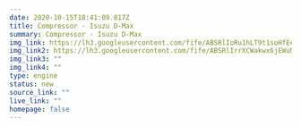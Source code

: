 ```yaml
---
date: 2020-10-15T18:41:09.817Z
title: Compressor - Isuzu D-Max
summary: Compressor - Isuzu D-Max
img_link: https://lh3.googleusercontent.com/fife/ABSRlIoRu1hLT9t1soHfEeO0s3biLs4SMes_Qcv4TI4MVHUT9BpI3QePjZ8A_RNv0LRhF_mE0wOxb4VXvPEMb8pm9OOox7YSDYY3v7l7gHPk1QCFBRyJjfCBotNsC9YepLzW5YvNQ0psc18b_ntdkaC5rZc93etCV9eFDv7V9am8rYlDz-SfbZ8W3gg-3X0xPKxybhKcj9mchR8j4do7hzvaaALDcYQ_v2fJN7iHgZtaa-kqs0upTK3YGSCGk1wE0aAC76-ahus5FliKnFFEeJlZRfGrRQ29hEjcYR-DpccWZyiYcxbMkvG08qA5RmhCOEMfv9O-C58ahoTv_n3SKaezu43iIEHMTj3nwL9nWLnhtz7DXO_gkmRGIfOa5S-C1O1JOa85fKRZ3l-dyZ0xZ8uBKaWl9WBBHXypYqUnssFM8FoZKsATFfuO3VBYWK-NAvm-BcH_IXSqlRqr4QKxOmip5XpmZzsBHrJ1-KMQOQAqsAGbihJ1hRu8D9fYHtMgrUyqoJhtWDyi6ZR2jzYkDXuo2Xdn5lByrgDbF0tIpZdSCjJlgo8AJL192Ca2AJqZefrUuc3uzs65Tnj4fqFYINuCEaMn4CirI2IpbutO7dwbUs9NMpk_ydFNDqzU7LayHUl0m19VN-wDR6bFHxqlc4rbFnTNenihtDeGCCyb7na4eZhMVuuPi5aCdxPhjkbuY0jUUhDlQQULMf5KKG10IZAJ1EoJ2dTAnIUg7Q=w795-h666-ft
img_link2: https://lh3.googleusercontent.com/fife/ABSRlIrrXCWakwx6jEWuNSl2xHxw-iU4oRAaQJ_e8eZgnyRyxLdk-6K_pUJsRW15tEgaYDMNqW6lYrpJfTQSrARhk47TkXmf32JqXngYPAJzQ9sAagGGB7t4XrpsWB_JiOVcGglgnPR1aHoFRFi-p4WlRmj-uT94g0ddrnC_gqcj_twaMq0BrOQPA-0wlfTSE3jQA8dXcd0cHG17UepeeIcBm4eJoNovh_EygeYAU4r38XMW1oFmJRPt_yrywW07WUl8KNnNE0djARp5a7Kj2IS2Tmk1eIfG0Z7hvXcr2bHCSBlk1EU6R69ZUMMMkLN6V_u-ei4j2cnsTZfWputNk1pHknOSvcfr5nhZEUwxVoKMAeRonfqTRz2OcgmQXUNJyyoQjcomjl5U6-r4yc26EwM8rN03eE2smeuWm1SCoRFA7WJx2K8YOXJCGLHKeyRyRKed2Mw36aJ9_dTWuDt_bks6dJ42CpaGHg6iTUeCdjcaxxDrWjlPl_1nzk-d8231eznIElAGyMMqoEV8hjzDKpUluQeMWQrRbidvMlyyXFOi8UwCocEs0S1ay1RsrqLy_fdYt7CUvjYrEuKZ4J87rC9mY3Kl8r0ZKhdR8sDVD0wfqzCD1WmKwIQbd7SifDhtidcU1bPf6hR_s2jS_2U2CZ8grxvm0uRvL_XL1Fzb8UH_8HesNGHjLmPNmJf9upI1nQZdTSIB5aQnY1ICUDpIY89QRguJyZCx5cyzHA=w795-h666-ft
img_link3: ""
img_link4: ""
type: engine
status: new
source_link: ""
live_link: ""
homepage: false
---
```

